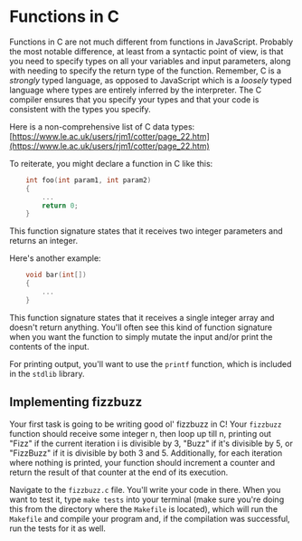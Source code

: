# Functions in C

Functions in C are not much different from functions in JavaScript. Probably the most notable difference, at least from a syntactic point of view, is that you need to specify types on all your variables and input parameters, along with needing to specify the return type of the function. Remember, C is a _strongly_ typed language, as opposed to JavaScript which is a _loosely_ typed language where types are entirely inferred by the interpreter. The C compiler ensures that you specify your types and that your code is consistent with the types you specify. 

Here is a non-comprehensive list of C data types: [https://www.le.ac.uk/users/rjm1/cotter/page_22.htm](https://www.le.ac.uk/users/rjm1/cotter/page_22.htm)

To reiterate, you might declare a function in C like this:
```c
    int foo(int param1, int param2)
    {
        ...
        return 0;
    }
```
This function signature states that it receives two integer parameters and returns an integer. 

Here's another example:
```c
    void bar(int[])
    {
        ...
    }
```
This function signature states that it receives a single integer array and doesn't return anything. You'll often see this kind of function signature when you want the function to simply mutate the input and/or print the contents of the input.

For printing output, you'll want to use the `printf` function, which is included in the `stdlib` library. 

## Implementing fizzbuzz

Your first task is going to be writing good ol' fizzbuzz in C! Your `fizzbuzz` function should receive some integer n, then loop up till n, printing out "Fizz" if the current iteration i is divisible by 3, "Buzz" if it's divisible by 5, or "FizzBuzz" if it is divisible by both 3 and 5. Additionally, for each iteration where nothing is printed, your function should increment a counter and return the result of that counter at the end of its execution. 

Navigate to the `fizzbuzz.c` file. You'll write your code in there. When you want to test it, type `make tests` into your terminal (make sure you're doing this from the directory where the `Makefile` is located), which will run the `Makefile` and compile your program and, if the compilation was successful, run the tests for it as well. 
